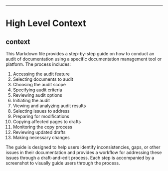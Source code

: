 

  ---
# High Level Context
## context
This Markdown file provides a step-by-step guide on how to conduct an audit of documentation using a specific documentation management tool or platform. The process includes:

1. Accessing the audit feature
2. Selecting documents to audit
3. Choosing the audit scope
4. Specifying audit criteria
5. Reviewing audit options
6. Initiating the audit
7. Viewing and analyzing audit results
8. Selecting issues to address
9. Preparing for modifications
10. Copying affected pages to drafts
11. Monitoring the copy process
12. Reviewing updated drafts
13. Making necessary changes

The guide is designed to help users identify inconsistencies, gaps, or other issues in their documentation and provides a workflow for addressing these issues through a draft-and-edit process. Each step is accompanied by a screenshot to visually guide users through the process.

  